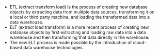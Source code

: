 - ETL (extract transform load) is the process of creating new database objects by extracting data from multiple data sources, transforming it on a local or third party machine, and loading the transformed data into a data warehouse.
- ELT (extract load transform) is a more recent process of creating new database objects by first extracting and loading raw data into a data warehouse and then transforming that data directly in the warehouse.
- The new ELT process is made possible by the introduction of cloud-based data warehouse technologies.